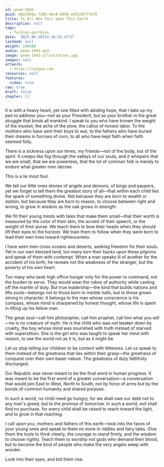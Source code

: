 ```yaml
---
id: poem-1945
guid: dda1956a-728b-44c0-b856-ed33387f7ef0
title: To All Who Toil Upon This Earth
description: null
tags:
  - furkies-purrkies
date: '2025-06-28T21:36:55.477Z'
lastmod: null
weight: 194500
audio: poem-1945.mp3
image: poem-1945-illustration.jpg
images: null
artwork:
  - https://catpea.com
resources: null
features:
  video: true
raw: true
draft: false
chapter: 13
---
```


It is with a heavy heart, yet one filled with abiding hope, that I take up my pen to address you—not as your President, but as your brother in the great struggle that binds all mankind. I speak to you who have known the weight of the musket, the ache of the plow, the callus of honest labor. To the mothers who have sent their boys to war, to the fathers who have buried their dreams in furrows of corn, to all who have kept faith when faith seemed folly.

There is a sickness upon our times, my friends—not of the body, but of the spirit. It creeps like fog through the valleys of our souls, and it whispers that we are small, that we are powerless, that the lot of common folk is merely to endure what greater men decree.

This is a lie most foul.

We tell our little ones stories of angels and demons, of kings and paupers, yet we forget to tell them the greatest story of all—that within each child lies the spark of something divine. Not because they are born to wealth or station, but because they are born to reason, to choose between right and wrong, to grow in wisdom as the oak grows in strength.

We fill their young minds with tales that make them small—that their worth is measured by the color of their skin, the accent of their speech, or the weight of their purse. We teach them to bow their heads when they should lift their eyes to the horizon. We train them to follow when they were born to lead their own lives toward righteousness.

I have seen men cross oceans and deserts, seeking freedom for their souls. Yet in our own blessed land, too many turn their backs upon these pilgrims and speak of them with contempt. When a man speaks ill of another for the accident of his birth, he reveals not the weakness of the stranger, but the poverty of his own heart.

Too many who seek high office hunger only for the power to command, not the burden to serve. They would wear the robes of authority while casting off the mantle of duty. But true leadership—the kind that builds nations and lifts souls—belongs not to those born in marble halls, but to those grown strong in character. It belongs to the man whose conscience is his compass, whose mind is sharpened by honest thought, whose life is spent in lifting up his fellow man.

The great soul—call him philosopher, call him prophet, call him what you will—he is no creature of myth. He is the child who was not beaten down by cruelty, the boy whose mind was nourished with truth instead of starved with superstition. She is the girl who was taught to speak her mind with reason, to see the world not as it is, but as it might be.

Let us stop telling our children to be content with littleness. Let us speak to them instead of the greatness that lies within their grasp—the greatness of conquest over their own baser nature. The greatness of duty faithfully discharged.

Our Republic was never meant to be the final word in human progress. It was meant to be the first word of a greater conversation—a conversation that would join East to West, North to South, not by force of arms but by the bonds of common humanity and shared purpose.

In such a world, no child need go hungry, for we shall owe our debt not to any man's greed, but to the promise of tomorrow. In such a world, evil shall find no purchase, for every child shall be raised to reach toward the light, and to grow in that reaching.

I call upon you, mothers and fathers of this earth—look into the faces of your young ones and speak to them no more in riddles and fairy tales. Give them the tools to think clearly, the courage to stand firmly, and the wisdom to choose rightly. Teach them to worship not gods who demand their blood, but to become the kind of people who make the very angels weep with wonder.

Look into their eyes,
and bid them rise.
